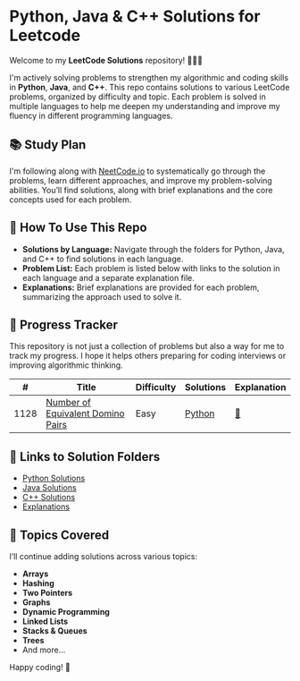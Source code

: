 # Python, Java & C++ Solutions for Leetcode

Welcome to my **LeetCode Solutions** repository! 👩🏻‍💻

I'm actively solving problems to strengthen my algorithmic and coding skills in **Python**, **Java**, and **C++**. This repo contains solutions to various LeetCode problems, organized by difficulty and topic. Each problem is solved in multiple languages to help me deepen my understanding and improve my fluency in different programming languages.

## 📚 Study Plan
I'm following along with [NeetCode.io](https://neetcode.io/) to systematically go through the problems, learn different approaches, and improve my problem-solving abilities. You’ll find solutions, along with brief explanations and the core concepts used for each problem.

## 🚀 How To Use This Repo

- **Solutions by Language:** Navigate through the folders for Python, Java, and C++ to find solutions in each language.
- **Problem List:** Each problem is listed below with links to the solution in each language and a separate explanation file.
- **Explanations:** Brief explanations are provided for each problem, summarizing the approach used to solve it.

## 📝 Progress Tracker

This repository is not just a collection of problems but also a way for me to track my progress. I hope it helps others preparing for coding interviews or improving algorithmic thinking.

| #    | Title                                                                 | Difficulty | Solutions                                                                                                     | Explanation |
|------|-----------------------------------------------------------------------|------------|---------------------------------------------------------------------------------------------------------------|-------------|
| 1128 | [Number of Equivalent Domino Pairs](https://leetcode.com/problems/number-of-equivalent-domino-pairs) | Easy       | [Python](./python/1128_Number_of_Equivalent_Domino_Pairs.py) | [📄](./explanations/1128_Number_of_Equivalent_Domino_Pairs.md) |

## 🔗 Links to Solution Folders

- [Python Solutions](./python)
- [Java Solutions](./java)
- [C++ Solutions](./cpp)
- [Explanations](./explanations)

## 🌱 Topics Covered

I’ll continue adding solutions across various topics:

- **Arrays**
- **Hashing**
- **Two Pointers**
- **Graphs**
- **Dynamic Programming**
- **Linked Lists**
- **Stacks & Queues**
- **Trees**
- And more...

Happy coding! 🚀

